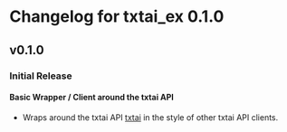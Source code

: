 # Changelog for txtai_ex 0.1.0

## v0.1.0

### Initial Release

#### Basic Wrapper / Client around the txtai API

  * Wraps around the txtai API [txtai](https://github.com/neuml/txtai) in the style of other txtai API clients.